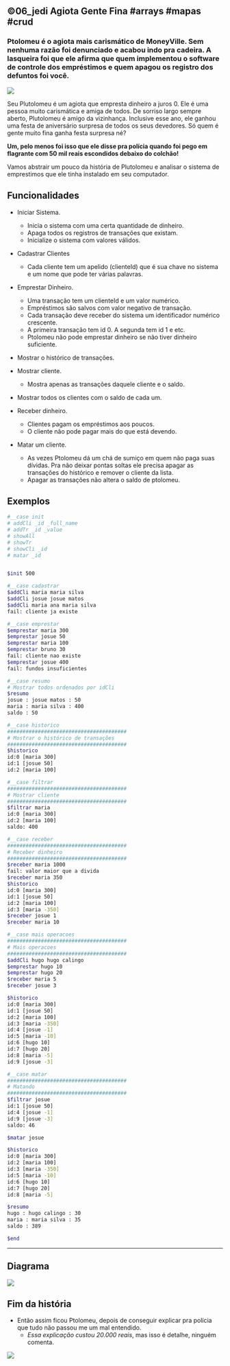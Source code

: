 ## ©06_jedi Agiota Gente Fina #arrays #mapas #crud
### Ptolomeu é o agiota mais carismático de MoneyVille. Sem nenhuma razão foi denunciado e acabou indo pra cadeira. A lasqueira foi que ele afirma que quem implementou o software de controle dos empréstimos e quem apagou os registro dos defuntos foi você.
![](figura.jpg)

Seu Plutolomeu é um agiota que empresta dinheiro a juros 0. Ele é uma pessoa muito carismática e amiga de todos. De sorriso largo sempre aberto, Plutolomeu é amigo da vizinhança. Inclusive esse ano, ele ganhou uma festa de aniversário surpresa de todos os seus devedores. Só quem é gente muito fina ganha festa surpresa né?

**Um, pelo menos foi isso que ele disse pra polícia quando foi pego em flagrante com 50 mil reais escondidos debaixo do colchão!**

Vamos abstrair um pouco da história de Plutolomeu e analisar o sistema de emprestimos que ele tinha instalado em seu computador.

## Funcionalidades

- Iniciar Sistema.
    - Inicia o sistema com uma certa quantidade de dinheiro.
    - Apaga todos os registros de transações que existam.
    - Inicialize o sistema com valores válidos.

- Cadastrar Clientes
    - Cada cliente tem um apelido (clienteId) que é sua chave no sistema e um nome que pode ter várias palavras.

- Emprestar Dinheiro.
    - Uma transação tem um clienteId e um valor numérico.
    - Empréstimos são salvos com valor negativo de transação.
    - Cada transação deve receber do sistema um identificador numérico crescente.
    - A primeira transação tem id 0. A segunda tem id 1 e etc.
    - Ptolomeu não pode emprestar dinheiro se não tiver dinheiro suficiente.
- Mostrar o histórico de transações.
- Mostrar cliente. 
    - Mostra apenas as transações daquele cliente e o saldo.
- Mostrar todos os clientes com o saldo de cada um.

- Receber dinheiro.
    - Clientes pagam os empréstimos aos poucos.
    - O cliente não pode pagar mais do que está devendo.

- Matar um cliente.    
    - As vezes Ptolomeu dá um chá de sumiço em quem não paga suas dívidas. Pra não deixar pontas soltas ele precisa apagar as transações do histórico e remover o cliente da lista. 
    - Apagar as transações não altera o saldo de ptolomeu.


## Exemplos

```bash
#__case init
# addCli _id _full_name
# addTr _id _value
# showAll
# showTr
# showCli _id
# matar _id


$init 500

#__case cadastrar
$addCli maria maria silva
$addCli josue josue matos
$addCli maria ana maria silva
fail: cliente ja existe

#__case emprestar
$emprestar maria 300
$emprestar josue 50
$emprestar maria 100
$emprestar bruno 30
fail: cliente nao existe
$emprestar josue 400
fail: fundos insuficientes

#__case resumo
# Mostrar todos ordenados por idCli
$resumo
josue : josue matos : 50
maria : maria silva : 400
saldo : 50

#__case historico
#######################################
# Mostrar o histórico de transações
#######################################
$historico
id:0 [maria 300]
id:1 [josue 50]
id:2 [maria 100]

#__case filtrar
#######################################
# Mostrar cliente
#######################################
$filtrar maria
id:0 [maria 300]
id:2 [maria 100]
saldo: 400

#__case receber
#######################################
# Receber dinheiro
#######################################
$receber maria 1000
fail: valor maior que a divida
$receber maria 350
$historico
id:0 [maria 300]
id:1 [josue 50]
id:2 [maria 100]
id:3 [maria -350]
$receber josue 1
$receber maria 10

#__case mais operacoes
#######################################
# Mais operacoes
#######################################
$addCli hugo hugo calingo
$emprestar hugo 10
$emprestar hugo 20
$receber maria 5
$receber josue 3

$historico
id:0 [maria 300]
id:1 [josue 50]
id:2 [maria 100]
id:3 [maria -350]
id:4 [josue -1]
id:5 [maria -10]
id:6 [hugo 10]
id:7 [hugo 20]
id:8 [maria -5]
id:9 [josue -3]

#__case matar
#######################################
# Matando
#######################################
$filtrar josue
id:1 [josue 50]
id:4 [josue -1]
id:9 [josue -3]
saldo: 46

$matar josue

$historico
id:0 [maria 300]
id:2 [maria 100]
id:3 [maria -350]
id:5 [maria -10]
id:6 [hugo 10]
id:7 [hugo 20]
id:8 [maria -5]

$resumo
hugo : hugo calingo : 30
maria : maria silva : 35
saldo : 389

$end
```

***
## Diagrama
![](diagrama.png)

## Fim da história

- Então assim ficou Ptolomeu, depois de conseguir explicar pra polícia que tudo não passou me um mal entendido. 
    - *Essa explicação custou 20.000 reais*, mas isso é detalhe, ninguém comenta.

![](ptolomeu.jpg)
